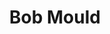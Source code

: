 ---
title: "Bob Mould"
summary: "American guitarist, producer and singer-songwriter born October 16, 1960 in Malone, New York. As well as his own well-known musical projects, Mould also co-founded . Previously worked at a St. Paul record store in the late 1970s."
image: "bob-mould.jpg"
apple_music_artist_url: "https://music.apple.com/gb/artist/bob-mould/524371"
wikipedia_url: "https://en.wikipedia.org/wiki/Bob_Mould"
---